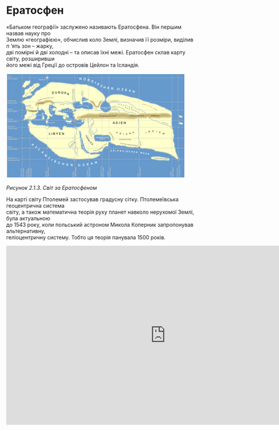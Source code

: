 # Ератосфен
<div class="space">
<p>&laquo;Батьком географії&raquo; заслужено називають Ератосфена. Він першим назвав науку про<br />Землю &laquo;географією&raquo;, обчислив коло Землі, визначив її розміри, виділив п &rsquo;ять зон &ndash; жарку,<br />дві помірні й дві холодні &ndash; та описав їхні межі. Ератосфен склав карту світу, розширивши<br />його межі від Греції до островів Цейлон та Ісландія.</p>
</div>
<div class="space">
<div class="center">	
<img src="../pics/pic1.png" width="480" height="281" class="center"/>
<p><i> Рисунок 2.1.3. Світ за Ератосфеном </i></p>
</div>
</div>
<div class="space">
<p>На карті світу Птолемей застосував градусну сітку. Птолемеївська геоцентрична система<br />світу, а також математична теорія руху планет навколо нерухомої Землі, була актуальною<br />до 1543 року, коли польський астроном Микола Коперник запропонував альтернативну,<br />геліоцентричну систему. Тобто ця теорія панувала 1500 років.</p>
</div>	
<div class="fluidMedia">
<iframe width="854" height="480" src="https://www.youtube.com/embed/1THnJoJyPDw" frameborder="0" gesture="media" allow="encrypted-media" allowfullscreen></iframe>